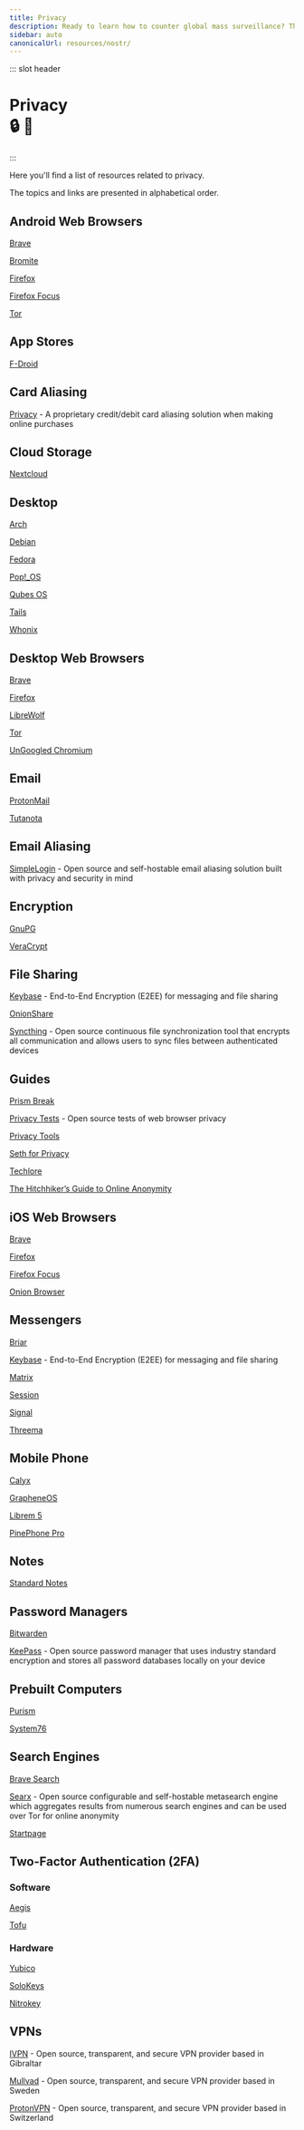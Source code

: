 ```yaml
---
title: Privacy
description: Ready to learn how to counter global mass surveillance? These resources will explain what privacy is, why it's important, and provide you with some useful tools! 🔒🐒
sidebar: auto
canonicalUrl: resources/nostr/
---
```


::: slot header

# Privacy <div class="emoji-wrap">🔒 🐒</div>

:::

Here you'll find a list of resources related to privacy.

The topics and links are presented in alphabetical order.

<div class="resource-card">

## Android Web Browsers

[Brave](https://brave.com/)

[Bromite](https://www.bromite.org/)

[Firefox](https://www.mozilla.org/en-US/firefox/browsers/mobile/android/?v=2)

[Firefox Focus](https://www.mozilla.org/en-US/firefox/browsers/mobile/focus/)

[Tor](https://www.torproject.org/download/#android)

</div>

<div class="resource-card">

## App Stores

[F-Droid](https://f-droid.org/)

</div>

<div class="resource-card">

## Card Aliasing

[Privacy](https://privacy.com/) - A proprietary credit/debit card aliasing solution when making online purchases

</div>

<div class="resource-card">

## Cloud Storage

[Nextcloud](https://nextcloud.com/)

</div>

<div class="resource-card">

## Desktop

[Arch](https://archlinux.org/)

[Debian](https://www.debian.org/)

[Fedora](https://getfedora.org/)

[Pop!_OS](https://pop.system76.com/)

[Qubes OS](https://www.qubes-os.org/)

[Tails](https://tails.boum.org/)

[Whonix](https://www.whonix.org/)

</div>

<div class="resource-card">

## Desktop Web Browsers

[Brave](https://brave.com/)

[Firefox](https://www.mozilla.org/en-US/firefox/new/)

[LibreWolf](https://librewolf.net/)

[Tor](https://www.torproject.org/)

[UnGoogled Chromium](https://github.com/ungoogled-software/ungoogled-chromium)

</div>

<div class="resource-card">

## Email

[ProtonMail](https://proton.me/mail)

[Tutanota](https://tutanota.com/)

</div>

<div class="resource-card">

## Email Aliasing

[SimpleLogin](https://simplelogin.io/) - Open source and self-hostable email aliasing solution built with privacy and security in mind

</div>

<div class="resource-card">

## Encryption

[GnuPG](https://gnupg.org/)

[VeraCrypt](https://veracrypt.fr/en/Home.html)

</div>

<div class="resource-card">

## File Sharing

[Keybase](https://keybase.io/) - End-to-End Encryption (E2EE) for messaging and file sharing

[OnionShare](https://onionshare.org/)

[Syncthing](https://syncthing.net/) - Open source continuous file synchronization tool that encrypts all communication and allows users to sync files between authenticated devices

</div>

<div class="resource-card">

## Guides

[Prism Break](https://prism-break.org/en/all/)

[Privacy Tests](https://privacytests.org/) - Open source tests of web browser privacy

[Privacy Tools](https://www.privacytools.io/private-browser)

[Seth for Privacy](https://sethforprivacy.com/)

[Techlore](https://techlore.tech/index)

[The Hitchhiker’s Guide to Online Anonymity](https://anonymousplanet.org/guide.html)

</div>

<div class="resource-card">

## iOS Web Browsers

[Brave](https://brave.com/)

[Firefox](https://www.mozilla.org/en-US/firefox/browsers/mobile/ios/)

[Firefox Focus](https://www.mozilla.org/en-US/firefox/browsers/mobile/focus/)

[Onion Browser](https://onionbrowser.com/)

</div>

<div class="resource-card">

## Messengers

[Briar](https://briarproject.org/)

[Keybase](https://keybase.io/) - End-to-End Encryption (E2EE) for messaging and file sharing

[Matrix](https://matrix.org/)

[Session](https://getsession.org/)

[Signal](https://www.signal.org/)

[Threema](https://threema.ch/en)

</div>
<div class="resource-card">

## Mobile Phone

[Calyx](https://calyxos.org/)

[GrapheneOS](https://grapheneos.org/)

[Librem 5](https://puri.sm/products/librem-5/)

[PinePhone Pro](https://www.pine64.org/pinephonepro/)

</div>

<div class="resource-card">

## Notes

[Standard Notes](https://standardnotes.com/)

</div>

<div class="resource-card">

## Password Managers

[Bitwarden](https://bitwarden.com/)

[KeePass](https://keepass.info/) - Open source password manager that uses industry standard encryption and stores all password databases locally on your device

</div>

<div class="resource-card">

## Prebuilt Computers

[Purism](https://puri.sm/)

[System76](https://system76.com/)

</div>

<div class="resource-card">

## Search Engines

[Brave Search](https://search.brave.com/)

[Searx](https://searx.github.io/searx/) - Open source configurable and self-hostable metasearch engine which aggregates results from numerous search engines and can be used over Tor for online anonymity

[Startpage](https://www.startpage.com/)

</div>

<div class="resource-card">

## Two-Factor Authentication (2FA)

### Software

[Aegis](https://getaegis.app/)

[Tofu](https://www.tofuauth.com/)

### Hardware

[Yubico](https://www.yubico.com/)

[SoloKeys](https://solokeys.com/)

[Nitrokey](https://www.nitrokey.com/)

</div>

<div class="resource-card">

## VPNs

[IVPN](https://www.ivpn.net/) - Open source, transparent, and secure VPN provider based in Gibraltar

[Mullvad](https://mullvad.net/en) - Open source, transparent, and secure VPN provider based in Sweden

[ProtonVPN](https://protonvpn.com/) - Open source, transparent, and secure VPN provider based in Switzerland

</div>

<style lang="stylus" scoped>
h1
  padding-bottom: 5rem

h2
  color: $accentColor
  margin: 1.875rem 0

.resource-card
  border: 0.125rem solid $darkBorderColor
  box-shadow: 0 0.5rem 1rem 0 $darkBorderColor
  transition: 0.2s
  border-radius: 1.875rem
  background-image: radial-gradient(circle at center center, $backgroundColorThree, $backgroundColor)

.resource-card:nth-child(n+2)
  margin-top: 3.5rem

.resource-card:hover
  box-shadow: 0.125rem 0.5rem 1rem 0.125rem $darkBoxShadowColor

@media (max-width: 54.6875rem)
  p
    text-align: center

@media (max-width: 26.3125rem)
  .resource-card
    padding: 0 1rem

@media (min-width: 26.375rem)
  .resource-card
    padding: 0 2rem
</style>

